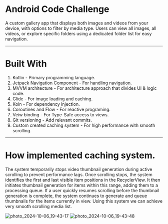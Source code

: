 # Android Code Challenge
A custom gallery app that displays both images and videos from your device, with options to filter by media type. Users can view all images, all videos, or explore specific folders using a dedicated folder list for easy navigation.

---
# Built With
1. Kotlin - Primary programming language.
2. Jetpack Navigation Component - For handling navigation.
3. MVVM architecture - For architecture approach that divides UI & logic code.
4. Glide - For image loading and caching.
5. Koin - For dependency injection.
6. Coroutines and Flow - For reactive programing.
7. Veiw binding - For Type-Safe access to views.
8. Git versioning - Add relevant commits.
9. Custom created caching system - For high performance with smooth scrolling.

---
# How implemented caching system.
The system temporarily stops video thumbnail generation during active scrolling to prevent performance lags.
Once scrolling stops, the system identifies the first and last visible item positions in the RecyclerView.
It then initiates thumbnail generation for items within this range, adding them to a processing queue. 
If a user quickly resumes scrolling before the thumbnail generation is complete, the system continues to generate and queue thumbnails for the items currently in view.
Using this system we can achieve very smooth scrolling media list.

![photo_2024-10-06_19-43-17](https://github.com/user-attachments/assets/45d41a25-6508-445c-88c7-af16e25b130e)
![photo_2024-10-06_19-43-48](https://github.com/user-attachments/assets/4c35eadc-e654-472e-89b6-67793badf0b9)

